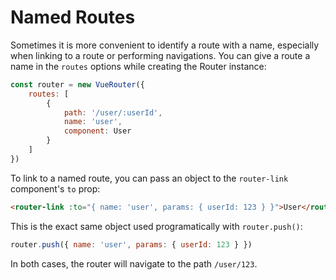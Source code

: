 # Named Routes

Sometimes it is more convenient to identify a route with a name, especially when linking to a route or performing navigations. You can give a route a name in the `routes` options while creating the Router instance:

```js
const router = new VueRouter({
    routes: [
        {
            path: '/user/:userId',
            name: 'user',
            component: User
        }
    ]
})
```

To link to a named route, you can pass an object to the `router-link` component's `to` prop:

```html
<router-link :to="{ name: 'user', params: { userId: 123 } }">User</router-link>
```

This is the exact same object used programatically with `router.push()`:

```js
router.push({ name: 'user', params: { userId: 123 } })
```

In both cases, the router will navigate to the path `/user/123`.
